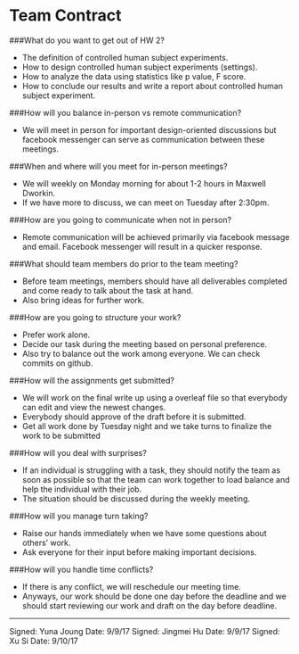 # Team Contract 
###What do you want to get out of HW 2? 
* The definition of controlled human subject experiments.
* How to design controlled human subject experiments (settings).
* How to analyze the data using statistics like p value, F score.
* How to conclude our results and write a report about 
controlled human subject experiment.

###How will you balance in-person vs remote communication?
* We will meet in person for important design-oriented discussions but facebook messenger can serve as communication between these meetings. 

###When and where will you meet for in-person meetings? 
* We will weekly on Monday morning for about 1-2 hours in Maxwell Dworkin. 
* If we have more to discuss, we can meet on Tuesday after 2:30pm.

###How are you going to communicate when not in person?
* Remote communication will be achieved primarily via facebook message and email. Facebook messenger will result in a quicker response. 

###What should team members do prior to the team meeting? 
* Before team meetings, members should have all deliverables completed and come ready to talk about the task at hand. 
* Also bring ideas for further work.

###How are you going to structure your work?  
* Prefer work alone.
* Decide our task during the meeting based on personal preference.	
* Also try to balance out the work among everyone.
We can check commits on github.

###How will the assignments get submitted? 
* We will work on the final write up using a overleaf file so that everybody can edit and view the newest changes. 
* Everybody should approve of the draft before it is submitted. 
* Get all work done by Tuesday night and we take turns to finalize the work to be submitted

###How will you deal with surprises?  
* If an individual is struggling with a task, they should notify the team as soon as possible so that the team can work together to load balance and help the individual with their job. 
* The situation should be discussed during the weekly meeting. 

###How will you manage turn taking?
* Raise our hands immediately when we have some questions about others’ work.
* Ask everyone for their input before making important decisions. 

###How will you handle time conflicts?  
* If there is any conflict, we will reschedule our meeting time. 
* Anyways, our work should be done one day before the deadline and we should start reviewing our work and draft on the day before deadline.


-------

Signed: Yuna Joung                       Date: 9/9/17
Signed: Jingmei Hu			   Date: 9/9/17
Signed: Xu Si  			                  Date: 9/10/17



